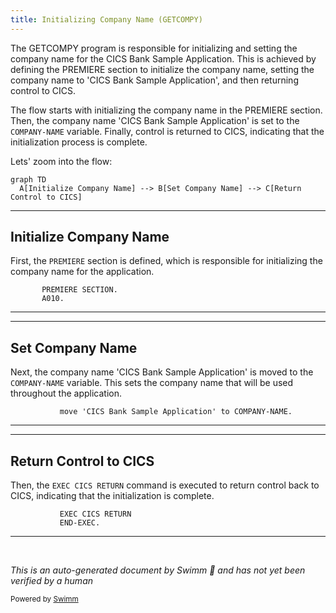 ```yaml
---
title: Initializing Company Name (GETCOMPY)
---
```

The GETCOMPY program is responsible for initializing and setting the company name for the CICS Bank Sample Application. This is achieved by defining the PREMIERE section to initialize the company name, setting the company name to 'CICS Bank Sample Application', and then returning control to CICS.

The flow starts with initializing the company name in the PREMIERE section. Then, the company name 'CICS Bank Sample Application' is set to the <SwmToken path="src/base/cobol_src/GETCOMPY.cbl" pos="38:15:17" line-data="           move &#39;CICS Bank Sample Application&#39; to COMPANY-NAME.">`COMPANY-NAME`</SwmToken> variable. Finally, control is returned to CICS, indicating that the initialization process is complete.

Lets' zoom into the flow:

```mermaid
graph TD
  A[Initialize Company Name] --> B[Set Company Name] --> C[Return Control to CICS]
```

<SwmSnippet path="/src/base/cobol_src/GETCOMPY.cbl" line="36">

---

## Initialize Company Name

First, the <SwmToken path="src/base/cobol_src/GETCOMPY.cbl" pos="36:1:1" line-data="       PREMIERE SECTION.">`PREMIERE`</SwmToken> section is defined, which is responsible for initializing the company name for the application.

```cobol
       PREMIERE SECTION.
       A010.
```

---

</SwmSnippet>

<SwmSnippet path="/src/base/cobol_src/GETCOMPY.cbl" line="38">

---

## Set Company Name

Next, the company name 'CICS Bank Sample Application' is moved to the <SwmToken path="src/base/cobol_src/GETCOMPY.cbl" pos="38:15:17" line-data="           move &#39;CICS Bank Sample Application&#39; to COMPANY-NAME.">`COMPANY-NAME`</SwmToken> variable. This sets the company name that will be used throughout the application.

```cobol
           move 'CICS Bank Sample Application' to COMPANY-NAME.
```

---

</SwmSnippet>

<SwmSnippet path="/src/base/cobol_src/GETCOMPY.cbl" line="40">

---

## Return Control to CICS

Then, the <SwmToken path="src/base/cobol_src/GETCOMPY.cbl" pos="40:1:5" line-data="           EXEC CICS RETURN">`EXEC CICS RETURN`</SwmToken> command is executed to return control back to CICS, indicating that the initialization is complete.

```cobol
           EXEC CICS RETURN
           END-EXEC.
```

---

</SwmSnippet>

&nbsp;

*This is an auto-generated document by Swimm 🌊 and has not yet been verified by a human*

<SwmMeta version="3.0.0" repo-id="Z2l0aHViJTNBJTNBY2ljcy1iYW5raW5nLXNhbXBsZS1hcHBsaWNhdGlvbi1jYnNhLUlCTS1EZW1vJTNBJTNBU3dpbW0tRGVtbw==" repo-name="cics-banking-sample-application-cbsa-IBM-Demo"><sup>Powered by [Swimm](/)</sup></SwmMeta>
